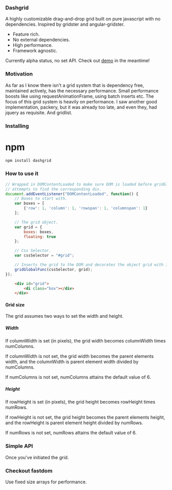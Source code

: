 ### Dashgrid

A highly customizable drag-and-drop grid built on pure javascript with no
dependencies. Inspired by gridster and angular-gridster.

* Feature rich.
* No external dependencies.
* High performance.
* Framework agnostic.

Currently alpha status, no set API.
Check out [demo](http://samiralajmovic.github.io/dashgrid) in the meantime!

### Motivation

As far as I know there isn't a grid system that is dependency free, maintained actively,
has the necessary performance. Small performance boosts like using requestAnimationFrame,
using batch inserts etc. The focus of this grid system is heavily on performance.
I saw another good implementation, packery, but it was already too late, and even they,
had jquery as requisite. And gridlist.

### Installing

# npm
```shell
npm install dashgrid
```

### How to use it

```javascript
// Wrapped in DOMContentLoaded to make sure DOM is loaded before gridGlobalFunc
// attempts to find the corresponding div.
document.addEventListener("DOMContentLoaded", function() {
    // Boxes to start with.
    var boxes = [
        {'row': 1, 'column': 1, 'rowspan': 1, 'columnspan': 1}
    ];

    // The grid object.
    var grid = {
        boxes: boxes,
        floating: true
    };

    // Css Selector.
    var cssSelector = "#grid";

    // Inserts the grid to the DOM and decorates the object grid with its API.
    gridGlobalFunc(cssSelector, grid);
});
```

```html
    <div id="grid">
        <di class="box"></div>
    </div>
```

#### Grid size

The grid assumes two ways to set the width and height.

##### Width

If columnWidth is set (in pixels), the grid width becomes columnWidth times
numColumns.

If columnWidth is not set, the grid width becomes the parent elements width,
and the columnWidth is parent element width divided by numColumns.

If numColumns is not set, numColumns attains the default value of 6.

##### Height

If rowHeight is set (in pixels), the grid height becomes rowHeight times
numRows.

If rowHeight is not set, the grid height becomes the parent elements height,
and the rowHeight is parent element height divided by numRows.

If numRows is not set, numRows attains the default value of 6.

### Simple API

Once you've initiated the grid.

### Checkout fastdom

Use fixed size arrays for performance.
